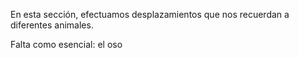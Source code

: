 En esta sección, efectuamos desplazamientos que nos recuerdan a diferentes animales.

Falta como esencial: el oso
